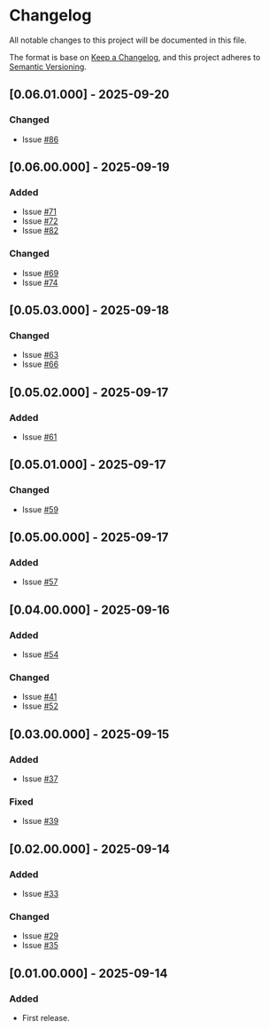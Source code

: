 # Changelog
All notable changes to this project will be documented in this file.

The format is base on [Keep a Changelog](https://keepachangelog.com/en/1.1.0/), and this project adheres to [Semantic Versioning](https://semver.org/spec/v2.0.0.html).


## [0.06.01.000] - 2025-09-20
### Changed
- Issue [#86](https://github.com/j3-signalroom/cc-clients-lib/issues/86)

## [0.06.00.000] - 2025-09-19
### Added
- Issue [#71](https://github.com/j3-signalroom/cc-clients-lib/issues/71)
- Issue [#72](https://github.com/j3-signalroom/cc-clients-lib/issues/72)
- Issue [#82](https://github.com/j3-signalroom/cc-clients-lib/issues/82)

### Changed
- Issue [#69](https://github.com/j3-signalroom/cc-clients-lib/issues/69)
- Issue [#74](https://github.com/j3-signalroom/cc-clients-lib/issues/74)

## [0.05.03.000] - 2025-09-18
### Changed
- Issue [#63](https://github.com/j3-signalroom/cc-clients-lib/issues/63)
- Issue [#66](https://github.com/j3-signalroom/cc-clients-lib/issues/66)

## [0.05.02.000] - 2025-09-17
### Added
- Issue [#61](https://github.com/j3-signalroom/cc-clients-lib/issues/61)

## [0.05.01.000] - 2025-09-17
### Changed
- Issue [#59](https://github.com/j3-signalroom/cc-clients-lib/issues/59)

## [0.05.00.000] - 2025-09-17
### Added
- Issue [#57](https://github.com/j3-signalroom/cc-clients-lib/issues/57)

## [0.04.00.000] - 2025-09-16
### Added
- Issue [#54](https://github.com/j3-signalroom/cc-clients-lib/issues/54)

### Changed
- Issue [#41](https://github.com/j3-signalroom/cc-clients-lib/issues/41)
- Issue [#52](https://github.com/j3-signalroom/cc-clients-lib/issues/52)

## [0.03.00.000] - 2025-09-15
### Added
- Issue [#37](https://github.com/j3-signalroom/cc-clients-lib/issues/37)

### Fixed
- Issue [#39](https://github.com/j3-signalroom/cc-clients-lib/issues/39)

## [0.02.00.000] - 2025-09-14
### Added
- Issue [#33](https://github.com/j3-signalroom/cc-clients-lib/issues/33)

### Changed
- Issue [#29](https://github.com/j3-signalroom/cc-clients-lib/issues/29)
- Issue [#35](https://github.com/j3-signalroom/cc-clients-lib/issues/35)

## [0.01.00.000] - 2025-09-14
### Added
- First release.
